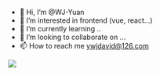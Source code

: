 - 👋 Hi, I’m @WJ-Yuan
- 👀 I’m interested in frontend (vue, react...)
- 🌱 I’m currently learning ..
- 💞️ I’m looking to collaborate on ...
- 📫 How to reach me ywjdavid@126.com

![](https://github-readme-stats.vercel.app/api?username=WJ-Yuan)
